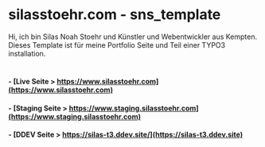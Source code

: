 # silasstoehr.com - sns_template

Hi, ich bin Silas Noah Stoehr und Künstler und Webentwickler aus Kempten. Dieses Template ist für meine Portfolio Seite und Teil einer TYPO3 installation.

#

#### - **[Live Seite > https://www.silasstoehr.com](https://www.silasstoehr.com)**
#### - **[Staging Seite > https://www.staging.silasstoehr.com](https://www.staging.silasstoehr.com)**
#### - **[DDEV Seite > https://silas-t3.ddev.site/](https://silas-t3.ddev.site)**